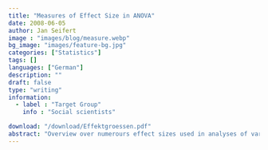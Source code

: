 ```yaml
---
title: "Measures of Effect Size in ANOVA"
date: 2008-06-05
author: Jan Seifert
image : "images/blog/measure.webp"
bg_image: "images/feature-bg.jpg"
categories: ["Statistics"]
tags: []
languages: ["German"]
description: ""
draft: false
type: "writing"
information:
  - label : "Target Group"
    info : "Social scientists"

download: "/download/Effektgroessen.pdf"
abstract: "Overview over numerours effect sizes used in analyses of variance and their use. They can be of great value once you know how to interpret them but the whole topic is rather intransparent. Various authors prefer different effect sizes, there is no agreement and arguments seem biased (at least to me). The mathematics behind them does not make it easier to understand."
---
```

